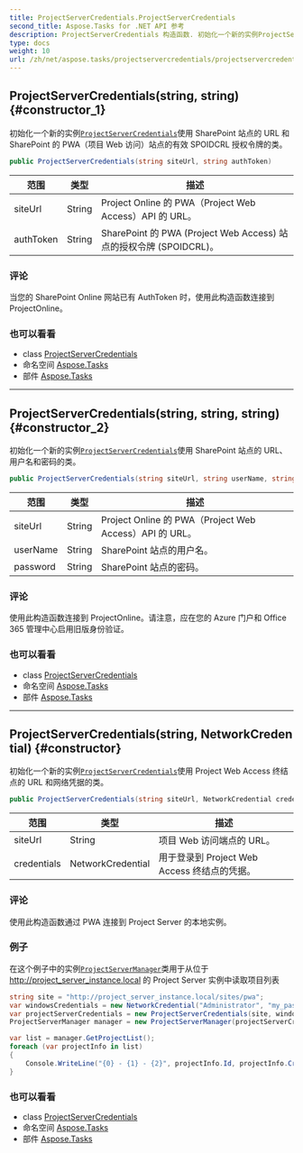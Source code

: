 ```yaml
---
title: ProjectServerCredentials.ProjectServerCredentials
second_title: Aspose.Tasks for .NET API 参考
description: ProjectServerCredentials 构造函数. 初始化一个新的实例ProjectServerCredentials使用 SharePoint 站点的 URL 和 SharePoint 的 PWA项目 Web 访问站点的有效 SPOIDCRL 授权令牌的类
type: docs
weight: 10
url: /zh/net/aspose.tasks/projectservercredentials/projectservercredentials/
---
```

## ProjectServerCredentials(string, string) {#constructor_1}

初始化一个新的实例[`ProjectServerCredentials`](../)使用 SharePoint 站点的 URL 和 SharePoint 的 PWA（项目 Web 访问）站点的有效 SPOIDCRL 授权令牌的类。

```csharp
public ProjectServerCredentials(string siteUrl, string authToken)
```

| 范围 | 类型 | 描述 |
| --- | --- | --- |
| siteUrl | String | Project Online 的 PWA（Project Web Access）API 的 URL。 |
| authToken | String | SharePoint 的 PWA (Project Web Access) 站点的授权令牌 (SPOIDCRL)。 |

### 评论

当您的 SharePoint Online 网站已有 AuthToken 时，使用此构造函数连接到 ProjectOnline。

### 也可以看看

* class [ProjectServerCredentials](../)
* 命名空间 [Aspose.Tasks](../../projectservercredentials/)
* 部件 [Aspose.Tasks](../../../)

---

## ProjectServerCredentials(string, string, string) {#constructor_2}

初始化一个新的实例[`ProjectServerCredentials`](../)使用 SharePoint 站点的 URL、用户名和密码的类。

```csharp
public ProjectServerCredentials(string siteUrl, string userName, string password)
```

| 范围 | 类型 | 描述 |
| --- | --- | --- |
| siteUrl | String | Project Online 的 PWA（Project Web Access）API 的 URL。 |
| userName | String | SharePoint 站点的用户名。 |
| password | String | SharePoint 站点的密码。 |

### 评论

使用此构造函数连接到 ProjectOnline。请注意，应在您的 Azure 门户和 Office 365 管理中心启用旧版身份验证。

### 也可以看看

* class [ProjectServerCredentials](../)
* 命名空间 [Aspose.Tasks](../../projectservercredentials/)
* 部件 [Aspose.Tasks](../../../)

---

## ProjectServerCredentials(string, NetworkCredential) {#constructor}

初始化一个新的实例[`ProjectServerCredentials`](../)使用 Project Web Access 终结点的 URL 和网络凭据的类。

```csharp
public ProjectServerCredentials(string siteUrl, NetworkCredential credentials)
```

| 范围 | 类型 | 描述 |
| --- | --- | --- |
| siteUrl | String | 项目 Web 访问端点的 URL。 |
| credentials | NetworkCredential | 用于登录到 Project Web Access 终结点的凭据。 |

### 评论

使用此构造函数通过 PWA 连接到 Project Server 的本地实例。

### 例子

在这个例子中的实例[`ProjectServerManager`](../../projectservermanager/)类用于从位于 http://project_server_instance.local 的 Project Server 实例中读取项目列表

```csharp
string site = "http://project_server_instance.local/sites/pwa";
var windowsCredentials = new NetworkCredential("Administrator", "my_password", "DOMAIN");
var projectServerCredentials = new ProjectServerCredentials(site, windowsCredentials);
ProjectServerManager manager = new ProjectServerManager(projectServerCredentials);

var list = manager.GetProjectList();
foreach (var projectInfo in list)
{
    Console.WriteLine("{0} - {1} - {2}", projectInfo.Id, projectInfo.CreatedDate, projectInfo.Name);
}
```

### 也可以看看

* class [ProjectServerCredentials](../)
* 命名空间 [Aspose.Tasks](../../projectservercredentials/)
* 部件 [Aspose.Tasks](../../../)


